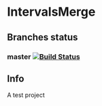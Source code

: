 # IntervalsMerge
## Branches status
### master [![Build Status](https://travis-ci.org/scompo/IntervalsMerge.svg?branch=master)](https://travis-ci.org/scompo/IntervalsMerge)
## Info
A test project
